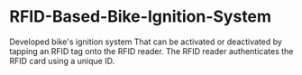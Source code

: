 # RFID-Based-Bike-Ignition-System
Developed  bike's ignition system That  can be activated or deactivated by tapping an RFID tag onto the RFID reader. The RFID reader authenticates  the RFID card using a unique ID.
